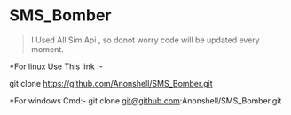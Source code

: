 # SMS_Bomber

> I Used All Sim Api
> , so donot worry code will be updated every moment.


*For linux Use This link :-

git clone https://github.com/Anonshell/SMS_Bomber.git

*For windows Cmd:-
git clone git@github.com:Anonshell/SMS_Bomber.git
